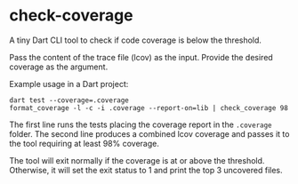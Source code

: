 # check-coverage
A tiny Dart CLI tool to check if code coverage is below the threshold.

Pass the content of the trace file (lcov) as the input. Provide the desired coverage as the argument.

Example usage in a Dart project:
```
dart test --coverage=.coverage
format_coverage -l -c -i .coverage --report-on=lib | check_coverage 98
```
The first line runs the tests placing the coverage report in the `.coverage` folder.
The second line produces a combined lcov coverage and passes it to the tool requiring at least 98% coverage.

The tool will exit normally if the coverage is at or above the threshold. 
Otherwise, it will set the exit status to 1 and print the top 3 uncovered files.